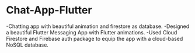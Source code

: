 # Chat-App-Flutter
-Chatting app with beautiful animation and firestore as database.
-Designed a beautiful Flutter Messaging App with Flutter animations.
-Used Cloud Firestore and Firebase auth package to equip the app with a cloud-based NoSQL database.
